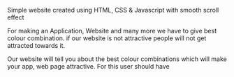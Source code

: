 Simple website created using HTML, CSS &amp; Javascript with smooth scroll effect

For making an Application, Website and many more we have to give best colour combination. if our website is not attractive people will not get attracted towards it.

Our website will tell you about the best colour combinations which will make your app, web page attractive.
For this user should have 


